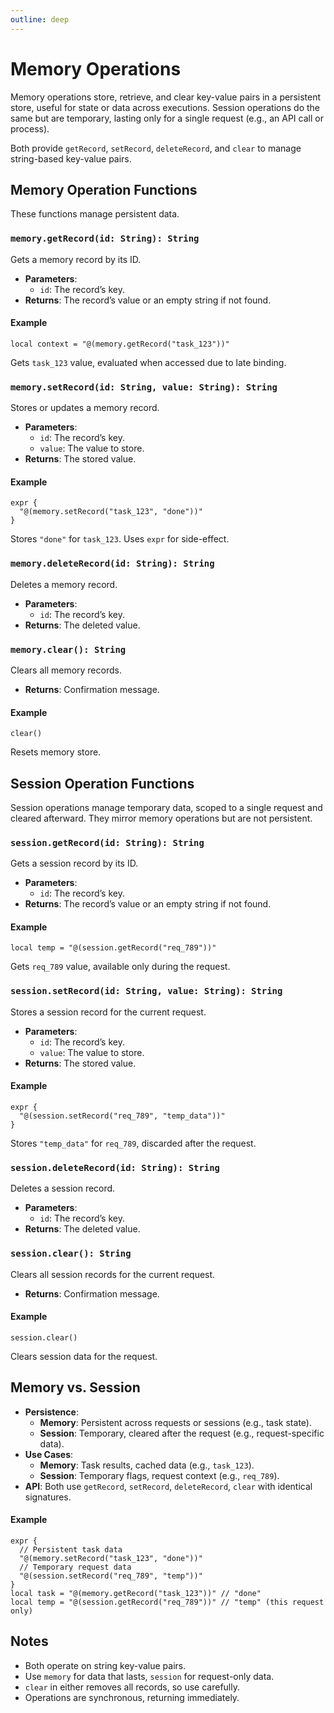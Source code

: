 ```yaml
---
outline: deep
---
```


# Memory Operations

Memory operations store, retrieve, and clear key-value pairs in a persistent store, useful for state or data across executions. Session operations do the same but are temporary, lasting only for a single request (e.g., an API call or process).

Both provide `getRecord`, `setRecord`, `deleteRecord`, and `clear` to manage string-based key-value pairs.

## Memory Operation Functions

These functions manage persistent data.

### `memory.getRecord(id: String): String`

Gets a memory record by its ID.

- **Parameters**:
  - `id`: The record’s key.
- **Returns**: The record’s value or an empty string if not found.

#### Example

```apl
local context = "@(memory.getRecord("task_123"))"
```

Gets `task_123` value, evaluated when accessed due to late binding.

### `memory.setRecord(id: String, value: String): String`

Stores or updates a memory record.

- **Parameters**:
  - `id`: The record’s key.
  - `value`: The value to store.
- **Returns**: The stored value.

#### Example

```apl
expr {
  "@(memory.setRecord("task_123", "done"))"
}
```

Stores `"done"` for `task_123`. Uses `expr` for side-effect.

### `memory.deleteRecord(id: String): String`

Deletes a memory record.

- **Parameters**:
  - `id`: The record’s key.
- **Returns**: The deleted value.

### `memory.clear(): String`

Clears all memory records.

- **Returns**: Confirmation message.

#### Example

```apl
clear()
```

Resets memory store.

## Session Operation Functions

Session operations manage temporary data, scoped to a single request and cleared afterward. They mirror memory operations but are not persistent.

### `session.getRecord(id: String): String`

Gets a session record by its ID.

- **Parameters**:
  - `id`: The record’s key.
- **Returns**: The record’s value or an empty string if not found.

#### Example

```apl
local temp = "@(session.getRecord("req_789"))"
```

Gets `req_789` value, available only during the request.

### `session.setRecord(id: String, value: String): String`

Stores a session record for the current request.

- **Parameters**:
  - `id`: The record’s key.
  - `value`: The value to store.
- **Returns**: The stored value.

#### Example

```apl
expr {
  "@(session.setRecord("req_789", "temp_data"))"
}
```

Stores `"temp_data"` for `req_789`, discarded after the request.

### `session.deleteRecord(id: String): String`

Deletes a session record.

- **Parameters**:
  - `id`: The record’s key.
- **Returns**: The deleted value.

### `session.clear(): String`

Clears all session records for the current request.

- **Returns**: Confirmation message.

#### Example

```apl
session.clear()
```

Clears session data for the request.

## Memory vs. Session

- **Persistence**:
  - **Memory**: Persistent across requests or sessions (e.g., task state).
  - **Session**: Temporary, cleared after the request (e.g., request-specific data).
- **Use Cases**:
  - **Memory**: Task results, cached data (e.g., `task_123`).
  - **Session**: Temporary flags, request context (e.g., `req_789`).
- **API**: Both use `getRecord`, `setRecord`, `deleteRecord`, `clear` with identical signatures.

#### Example

```apl
expr {
  // Persistent task data
  "@(memory.setRecord("task_123", "done"))"
  // Temporary request data
  "@(session.setRecord("req_789", "temp"))"
}
local task = "@(memory.getRecord("task_123"))" // "done"
local temp = "@(session.getRecord("req_789"))" // "temp" (this request only)
```

## Notes

- Both operate on string key-value pairs.
- Use `memory` for data that lasts, `session` for request-only data.
- `clear` in either removes all records, so use carefully.
- Operations are synchronous, returning immediately.
